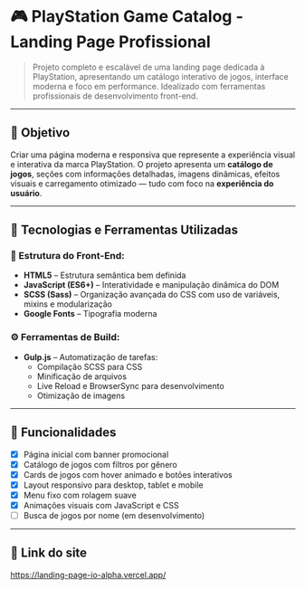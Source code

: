 # 🎮 PlayStation Game Catalog - Landing Page Profissional

> Projeto completo e escalável de uma landing page dedicada à PlayStation, apresentando um catálogo interativo de jogos, interface moderna e foco em performance. Idealizado com ferramentas profissionais de desenvolvimento front-end.

---

## 🧠 Objetivo

Criar uma página moderna e responsiva que represente a experiência visual e interativa da marca PlayStation. O projeto apresenta um **catálogo de jogos**, seções com informações detalhadas, imagens dinâmicas, efeitos visuais e carregamento otimizado — tudo com foco na **experiência do usuário**.

---

## 🚀 Tecnologias e Ferramentas Utilizadas

### 📁 Estrutura do Front-End:
- **HTML5** – Estrutura semântica bem definida
- **JavaScript (ES6+)** – Interatividade e manipulação dinâmica do DOM
- **SCSS (Sass)** – Organização avançada do CSS com uso de variáveis, mixins e modularização
- **Google Fonts** – Tipografia moderna

### ⚙️ Ferramentas de Build:
- **Gulp.js** – Automatização de tarefas:
  - Compilação SCSS para CSS
  - Minificação de arquivos
  - Live Reload e BrowserSync para desenvolvimento
  - Otimização de imagens

---

## 🧩 Funcionalidades

- [x] Página inicial com banner promocional
- [x] Catálogo de jogos com filtros por gênero
- [x] Cards de jogos com hover animado e botões interativos
- [x] Layout responsivo para desktop, tablet e mobile
- [x] Menu fixo com rolagem suave
- [x] Animações visuais com JavaScript e CSS
- [ ] Busca de jogos por nome (em desenvolvimento)

---

## 📂 Link do site
https://landing-page-io-alpha.vercel.app/

